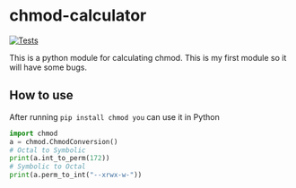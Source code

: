 # chmod-calculator

[![Tests](https://github.com/harrysharma1/chmod-calculator/actions/workflows/workflow.yml/badge.svg)](https://github.com/harrysharma1/chmod-calculator/actions/workflows/workflow.yml)

This is a python module for calculating chmod.
This is my first module so it will have some bugs.

## How to use

After running `pip install chmod you` can use it in Python

```python
import chmod
a = chmod.ChmodConversion()
# Octal to Symbolic
print(a.int_to_perm(172))
# Symbolic to Octal
print(a.perm_to_int("--xrwx-w-"))
```
